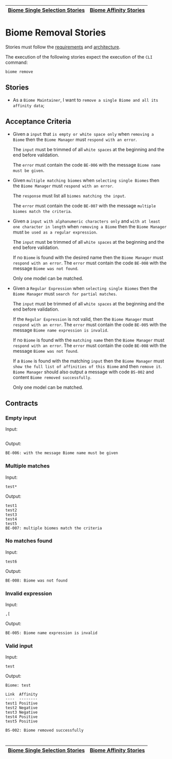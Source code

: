 | [Biome Single Selection Stories](selection_single.md) | [Biome Affinity Stories](affinity.md) |
| ----------------------------------------------------- | ------------------------------------- |

# Biome Removal Stories

Stories must follow the [requirements](../../requirements/definitions/biome_definition.md) and [architecture](../../architecture/README.md).

The execution of the following stories expect the execution of the `CLI` command:

```
biome remove
```

## Stories

- As a `Biome Maintainer`, I want to `remove a single Biome and all its affinity data`;

## Acceptance Criteria

- Given a `input` that `is empty or white space only` when `removing a Biome` then the `Biome Manager` must `respond with an error`.

  The `input` must be trimmed of all `white spaces` at the beginning and the end before validation.

  The `error` must contain the code `BE-006` with the message `Biome name must be given`.

- Given `multiple matching biomes` when `selecting single Biomes` then the `Biome Manager` must `respond with an error`.

  The `response` must list all `biomes matching the input`.

  The `error` must contain the code `BE-007` with the message `multiple biomes match the criteria`.

- Given a `input with alphanumeric characters only` and `with at least one character in length` when `removing a Biome` then the `Biome Manager` must `be used as a regular expression`.

  The `input` must be trimmed of all `white spaces` at the beginning and the end before validation.

  If no `Biome` is found with the desired name then the `Biome Manager` must `respond with an error`.
  The `error` must contain the code `BE-008` with the message `Biome was not found`.

  Only one model can be matched.

- Given a `Regular Expression` when `selecting single Biomes` then the `Biome Manager` must `search for partial matches`.

  The `input` must be trimmed of all `white spaces` at the beginning and the end before validation.

  If the `Regular Expression` is not valid, then the `Biome Manager` must `respond with an error`.
  The `error` must contain the code `BE-005` with the message `Biome name expression is invalid`.

  If no `Biome` is found with the `matching name` then the `Biome Manager` must `respond with an error`.
  The `error` must contain the code `BE-008` with the message `Biome was not found`.

  If a `Biome` is found with the matching `input` then the `Biome Manager` must `show the full list of affinities of this Biome` and then `remove it`. `Biome Manager` should also output a message with code `BS-002` and content `Biome removed successfully`.

  Only one model can be matched.

## Contracts

### Empty input

Input:

```

```

Output:

```
BE-006: with the message Biome name must be given
```

### Multiple matches

Input:

```
test*
```

Output:

```
test1
test2
test3
test4
test5
BE-007: multiple biomes match the criteria
```

### No matches found

Input:

```
test6
```

Output:

```
BE-008: Biome was not found
```

### Invalid expression

Input:

```
,[
```

Output:

```
BE-005: Biome name expression is invalid
```

### Valid input

Input:

```
test
```

Output:

```
Biome: test

Link  Affinity
----  --------
test1 Positive
test2 Negative
test3 Negative
test4 Positive
test5 Positive

BS-002: Biome removed successfully
```

#

| [Biome Single Selection Stories](selection_single.md) | [Biome Affinity Stories](affinity.md) |
| ----------------------------------------------------- | ------------------------------------- |

